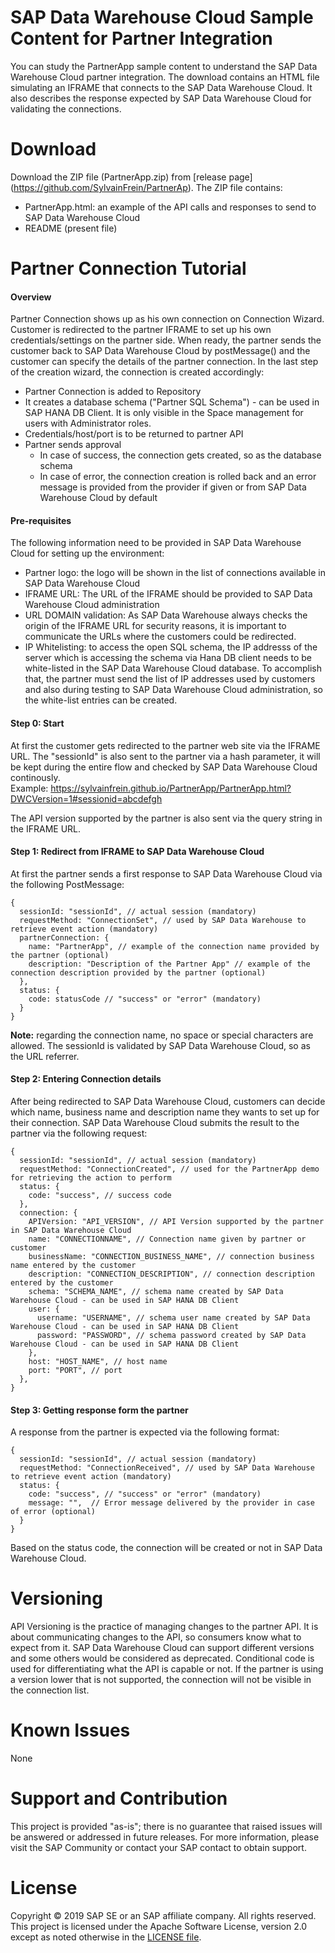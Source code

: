 # SAP Data Warehouse Cloud Sample Content for Partner Integration
You can study the PartnerApp sample content to understand the SAP Data Warehouse Cloud partner integration. The download contains an HTML file simulating an IFRAME that connects to the SAP Data Warehouse Cloud. It also describes the response expected by SAP Data Warehouse Cloud for validating the connections.

# Download
Download the ZIP file (PartnerApp.zip) from [release page] (https://github.com/SylvainFrein/PartnerAp). The ZIP file contains:
 
*	PartnerApp.html: an example of the API calls and responses to send to SAP Data Warehouse Cloud
*	README (present file)

# Partner Connection Tutorial

#### Overview
Partner Connection shows up as his own connection on Connection Wizard. 
Customer is redirected to the partner IFRAME to set up his own credentials/settings on the partner side. When ready, the partner sends the customer back to SAP Data Warehouse Cloud by postMessage() and the customer can specify the details of the partner connection. In the last step of the creation wizard, the connection is created accordingly:
*	Partner Connection is added to Repository
*	It creates a database schema ("Partner SQL Schema") - can be used in SAP HANA DB Client. It is only visible in the Space management for users with Administrator roles.
*	Credentials/host/port is to be returned to partner API 
* Partner sends approval
    *  In case of success, the connection gets created, so as the database schema 
    *  In case of error, the connection creation is rolled back and an error message is provided from the provider if given or from SAP Data Warehouse Cloud by default

#### Pre-requisites
The following information need to be provided in SAP Data Warehouse Cloud for setting up the environment:
* Partner logo: the logo will be shown in the list of connections available in SAP Data Warehouse Cloud
* IFRAME URL: The URL of the IFRAME should be provided to SAP Data Warehouse Cloud administration
* URL DOMAIN validation: As SAP Data Warehouse always checks the origin of the IFRAME URL for security reasons, it is important to communicate the URLs where the customers could be redirected.
* IP Whitelisting: to access the open SQL schema, the IP addresss of the server which is accessing the schema via Hana DB client needs to be white-listed in the SAP Data Warehouse Cloud database. To accomplish that, the partner must send the list of IP addresses used by customers and also during testing to SAP Data Warehouse Cloud administration, so the white-list entries can be created.

#### Step 0: Start
At first the customer gets redirected to the partner web site via the IFRAME URL. The "sessionId" is also sent to the partner via a hash parameter, it will be kept during the entire flow and checked by SAP Data Warehouse Cloud continously.  
Example: https://sylvainfrein.github.io/PartnerApp/PartnerApp.html?DWCVersion=1#sessionid=abcdefgh

The API version supported by the partner is also sent via the query string in the IFRAME URL.

#### Step 1: Redirect from IFRAME to SAP Data Warehouse Cloud
At first the partner sends a first response to SAP Data Warehouse Cloud via the following PostMessage:
```
{
  sessionId: "sessionId", // actual session (mandatory)
  requestMethod: "ConnectionSet", // used by SAP Data Warehouse to retrieve event action (mandatory)
  partnerConnection: {
    name: "PartnerApp", // example of the connection name provided by the partner (optional) 
    description: "Description of the Partner App" // example of the connection description provided by the partner (optional)
  },
  status: {
    code: statusCode // "success" or "error" (mandatory)
  }
}
```
**Note:** regarding the connection name, no space or special characters are allowed.
The sessionId is validated by SAP Data Warehouse Cloud, so as the URL referrer. 

#### Step 2: Entering Connection details
After being redirected to SAP Data Warehouse Cloud, customers can decide which name, business name and description name they wants to set up for their connection. SAP Data Warehouse Cloud submits the result to the partner via the following request:
```
{
  sessionId: "sessionId", // actual session (mandatory)
  requestMethod: "ConnectionCreated", // used for the PartnerApp demo for retrieving the action to perform 
  status: {
    code: "success", // success code
  },
  connection: {
    APIVersion: "API_VERSION", // API Version supported by the partner in SAP Data Warehouse Cloud
    name: "CONNECTIONNAME", // Connection name given by partner or customer
    businessName: "CONNECTION_BUSINESS_NAME", // connection business name entered by the customer
    description: "CONNECTION_DESCRIPTION", // connection description entered by the customer
    schema: "SCHEMA_NAME", // schema name created by SAP Data Warehouse Cloud - can be used in SAP HANA DB Client
    user: {
      username: "USERNAME", // schema user name created by SAP Data Warehouse Cloud - can be used in SAP HANA DB Client
      password: "PASSWORD", // schema password created by SAP Data Warehouse Cloud - can be used in SAP HANA DB Client
    },
    host: "HOST_NAME", // host name
    port: "PORT", // port
  },
}
```
#### Step 3: Getting response form the partner
A response from the partner is expected via the following format:
```
{
  sessionId: "sessionId", // actual session (mandatory)
  requestMethod: "ConnectionReceived", // used by SAP Data Warehouse to retrieve event action (mandatory)
  status: {
    code: "success", // "success" or "error" (mandatory)
    message: "",  // Error message delivered by the provider in case of error (optional)
  }
}
```
Based on the status code, the connection will be created or not in SAP Data Warehouse Cloud.

# Versioning
API Versioning is the practice of managing changes to the partner API. It is about communicating changes to the API, so consumers know what to expect from it.
SAP Data Warehouse Cloud can support different versions and some others would be considered as deprecated. Conditional code is used for differentiating what the API is capable or not. If the partner is using a version lower that is not supported, the connection will not be visible in the connection list.

# Known Issues
None

# Support and Contribution
This project is provided "as-is"; there is no guarantee that raised issues will be answered or addressed in future releases. For more information, please visit the SAP Community or contact your SAP contact to obtain support.

# License
Copyright © 2019 SAP SE or an SAP affiliate company. All rights reserved. This project is licensed under the Apache Software License, version 2.0 except as noted otherwise in the [LICENSE file](/LICENSE).

